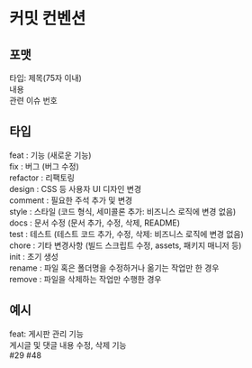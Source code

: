 # 커밋 컨벤션

## 포맷
타입: 제목(75자 이내)  
내용   
관련 이슈 번호   

## 타입   
feat        : 기능 (새로운 기능)  
fix         : 버그 (버그 수정)  
refactor    : 리팩토링  
design      : CSS 등 사용자 UI 디자인 변경  
comment     : 필요한 주석 추가 및 변경  
style       : 스타일 (코드 형식, 세미콜론 추가: 비즈니스 로직에 변경 없음)  
docs        : 문서 수정 (문서 추가, 수정, 삭제, README)  
test        : 테스트 (테스트 코드 추가, 수정, 삭제: 비즈니스 로직에 변경 없음)  
chore       : 기타 변경사항 (빌드 스크립트 수정, assets, 패키지 매니저 등)  
init        : 초기 생성  
rename      : 파일 혹은 폴더명을 수정하거나 옮기는 작업만 한 경우   
remove      : 파일을 삭제하는 작업만 수행한 경우  

## 예시   
feat: 게시판 관리 기능   
게시글 및 댓글 내용 수정, 삭제 기능   
#29 #48   

